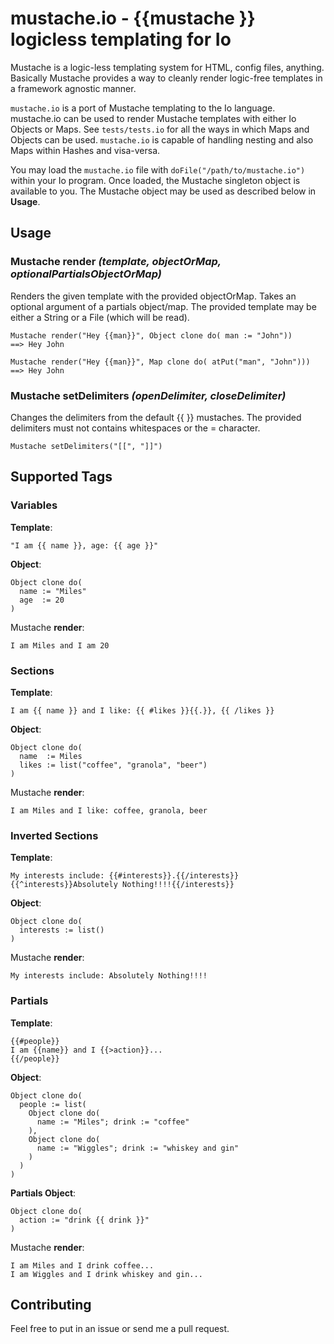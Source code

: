 mustache.io - {{mustache }} logicless templating for Io
=======================================================
Mustache is a logic-less templating system for HTML, config files, anything. Basically Mustache provides a way to cleanly render logic-free templates in a framework agnostic manner. 

`mustache.io` is a port of Mustache templating to the Io language. mustache.io can be used to render Mustache templates with either Io Objects or Maps. See `tests/tests.io` for all the ways in which Maps and Objects can be used. `mustache.io` is capable of handling nesting and also Maps within Hashes and visa-versa.

You may load the `mustache.io` file with `doFile("/path/to/mustache.io")` within your Io program. Once loaded, the Mustache singleton object is available to you. The Mustache object may be used as described below in **Usage**.

Usage
-----
### Mustache **render** ***(template, objectOrMap, optionalPartialsObjectOrMap)***
Renders the given template with the provided objectOrMap. Takes an optional argument of a partials object/map. The provided template may be either a String or a File (which will be read).

```
Mustache render("Hey {{man}}", Object clone do( man := "John"))
==> Hey John
```

```
Mustache render("Hey {{man}}", Map clone do( atPut("man", "John")))
==> Hey John
```
### Mustache **setDelimiters** ***(openDelimiter, closeDelimiter)***
Changes the delimiters from the default {{ }} mustaches. The provided delimiters must not contains whitespaces or the = character.

```
Mustache setDelimiters("[[", "]]")
```


Supported Tags
--------------
### Variables

**Template**:
```
"I am {{ name }}, age: {{ age }}"
```

**Object**:
```
Object clone do(
  name := "Miles"
  age  := 20 
)
```

Mustache **render**:
```
I am Miles and I am 20
```

### Sections

**Template**:
```
I am {{ name }} and I like: {{ #likes }}{{.}}, {{ /likes }}
```

**Object**:
```
Object clone do(
  name  := Miles
  likes := list("coffee", "granola", "beer")
)
```

Mustache **render**:
```
I am Miles and I like: coffee, granola, beer
```

### Inverted Sections

**Template**:
```
My interests include: {{#interests}}.{{/interests}}{{^interests}}Absolutely Nothing!!!!{{/interests}}
```

**Object**:
```
Object clone do(
  interests := list()
)
```

Mustache **render**:
```
My interests include: Absolutely Nothing!!!!
```

### Partials

**Template**:
```
{{#people}}
I am {{name}} and I {{>action}}...
{{/people}}
```

**Object**:
```
Object clone do(
  people := list(
    Object clone do(
      name := "Miles"; drink := "coffee"
    ),
    Object clone do(
      name := "Wiggles"; drink := "whiskey and gin"
    )
  )
)
```

**Partials Object**:
```
Object clone do(
  action := "drink {{ drink }}"  
)
```

Mustache **render**:
```
I am Miles and I drink coffee...
I am Wiggles and I drink whiskey and gin...
```

Contributing
------------
Feel free to put in an issue or send me a pull request.
